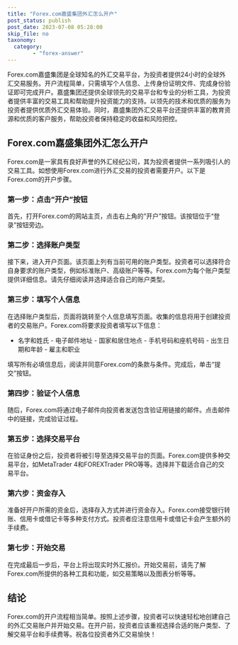 ```yaml
---
title: "Forex.com嘉盛集团外汇怎么开户"
post_status: publish
post_date: 2023-07-08 05:28:00
skip_file: no
taxonomy:
  category:
        - "forex-answer"
---
```


Forex.com嘉盛集团是全球知名的外汇交易平台，为投资者提供24小时的全球外汇交易服务。开户流程简单，只需填写个人信息、上传身份证明文件、完成身份验证即可完成开户。嘉盛集团还提供全球领先的交易平台和专业的分析工具，为投资者提供丰富的交易工具和帮助提升投资能力的支持。以领先的技术和优质的服务为投资者提供优质外汇交易体验。同时，嘉盛集团外汇交易平台还提供丰富的教育资源和优质的客户服务，帮助投资者保持稳定的收益和风险把控。

## Forex.com嘉盛集团外汇怎么开户

Forex.com是一家具有良好声誉的外汇经纪公司，其为投资者提供一系列吸引人的交易工具。如想使用Forex.com进行外汇交易的投资者需要开户。以下是Forex.com的开户步骤。

### 第一步：点击”开户”按钮

首先，打开Forex.com的网站主页，点击右上角的”开户”按钮。该按钮位于“登录”按钮旁边。

### 第二步：选择账户类型

接下来，进入开户页面。该页面上列有当前可用的账户类型。投资者可以选择符合自身要求的账户类型，例如标准账户、高级账户等等。Forex.com为每个账户类型提供详细信息。请先仔细阅读并选择适合自己的账户类型。

### 第三步：填写个人信息

在选择账户类型后，页面将跳转至个人信息填写页面。收集的信息将用于创建投资者的交易账户。Forex.com将要求投资者填写以下信息：

- 名字和姓氏 - 电子邮件地址 - 国家和居住地点 - 手机号码和座机号码 - 出生日期和年龄 - 雇主和职业

填写所有必填信息后，阅读并同意Forex.com的条款与条件。完成后，单击“提交”按钮。

### 第四步：验证个人信息

随后，Forex.com将通过电子邮件向投资者发送包含验证用链接的邮件。点击邮件中的链接，完成验证过程。

### 第五步：选择交易平台

在验证身份之后，投资者将被引导至选择交易平台的页面。Forex.com提供多种交易平台，如MetaTrader 4和FOREXTrader PRO等等。选择并下载适合自己的交易平台。

### 第六步：资金存入

准备好开户所需的资金后，选择存入方式并进行资金存入。Forex.com接受银行转账、信用卡或借记卡等多种支付方式。投资者应注意信用卡或借记卡会产生额外的手续费。

### 第七步：开始交易

在完成最后一步后，平台上将出现实时外汇报价。开始交易前，请先了解Forex.com所提供的各种工具和功能，如交易策略以及图表分析等等。

## 结论

Forex.com的开户流程相当简单。按照上述步骤，投资者可以快速轻松地创建自己的外汇交易账户并开始交易。在开户前，投资者应该重视选择合适的账户类型、了解交易平台和手续费等。祝各位投资者外汇交易愉快！ 
